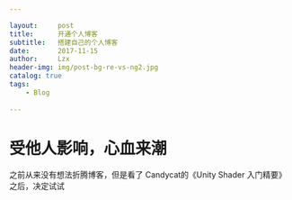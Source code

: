 ```yaml
---

layout:     post
title:      开通个人博客
subtitle:   搭建自己的个人博客
date:       2017-11-15
author:     Lzx
header-img: img/post-bg-re-vs-ng2.jpg
catalog: true
tags:
    - Blog
    
---
```


# 受他人影响，心血来潮

之前从来没有想法折腾博客，但是看了 Candycat的《Unity Shader 入门精要》之后，决定试试
